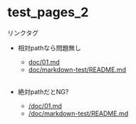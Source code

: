 # test_pages_2

リンクタグ

- 相対pathなら問題無し

    - [doc/01.md](doc/01.md)
    - [doc/markdown-test/README.md](doc/markdown-test/README.md)
    <br>
- 絶対pathだとNG?
    - [/doc/01.md](/doc/01.md)
    - [/doc/markdown-test/README.md](/doc/markdown-test/README.md)
